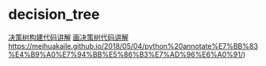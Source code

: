 # decision_tree
[决策树构建代码讲解]()
[画决策树代码讲解]()https://meihuakaile.github.io/2018/05/04/python%20annotate%E7%BB%83%E4%B9%A0%E7%94%BB%E5%86%B3%E7%AD%96%E6%A0%91/)
